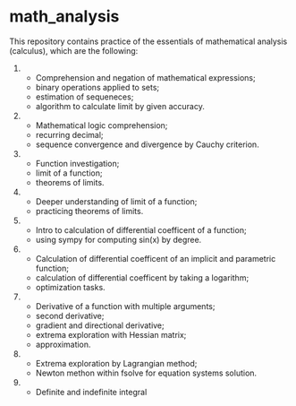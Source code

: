# math_analysis
This repository contains practice of the essentials of mathematical analysis (calculus), which are the following:


1. - Comprehension and negation of mathematical expressions;
   - binary operations applied to sets;
   - estimation of sequeneces;
   - algorithm to calculate limit by given accuracy.

2. - Mathematical logic comprehension;
   - recurring decimal;
   - sequence convergence and divergence by Cauchy criterion.

3. - Function investigation;
   - limit of a function;
   - theorems of limits.

4. - Deeper understanding of limit of a function;
   - practicing theorems of limits.

5. - Intro to calculation of differential coefficent of a function;
   - using sympy for computing sin(x) by degree.

6. - Calculation of differential coefficent of an implicit and parametric function;
   - calculation of differential coefficent by taking a logarithm;
   - optimization tasks.

7. - Derivative of a function with multiple arguments;
   - second derivative;
   - gradient and directional derivative;
   - extrema exploration with Hessian matrix;
   - approximation.

8. - Extrema exploration by Lagrangian method;
   - Newton methon within fsolve for equation systems solution.

9. - Definite and indefinite integral
  

